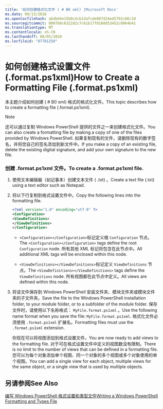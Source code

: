```yaml
---
title: '如何创建格式化文件 ( # B0 xml) |Microsoft Docs'
ms.date: 09/13/2016
ms.openlocfilehash: abdbd4e15b0c4cb1dafcde087d24ed5792c86c3d
ms.sourcegitcommit: 0907b8c6322d2c7c61b17f8168d53452c8964b41
ms.translationtype: MT
ms.contentlocale: zh-CN
ms.lasthandoff: 08/05/2020
ms.locfileid: "87781250"
---
```

# <a name="how-to-create-a-formatting-file-formatps1xml"></a><span data-ttu-id="c45c5-102">如何创建格式设置文件 (.format.ps1xml)</span><span class="sxs-lookup"><span data-stu-id="c45c5-102">How to Create a Formatting File (.format.ps1xml)</span></span>

<span data-ttu-id="c45c5-103">本主题介绍如何创建 ( # B0 xml) 格式的格式化文件。</span><span class="sxs-lookup"><span data-stu-id="c45c5-103">This topic describes how to create a formatting file (.format.ps1xml).</span></span>

> [!NOTE]
> <span data-ttu-id="c45c5-104">还可以通过复制 Windows PowerShell 提供的文件之一来创建格式化文件。</span><span class="sxs-lookup"><span data-stu-id="c45c5-104">You can also create a formatting file by making a copy of one of the files provided by Windows PowerShell.</span></span> <span data-ttu-id="c45c5-105">如果复制现有的文件，请删除现有的数字签名，并将您自己的签名添加到新文件中。</span><span class="sxs-lookup"><span data-stu-id="c45c5-105">If you make a copy of an existing file, delete the existing digital signature, and add your own signature to the new file.</span></span>

### <a name="to-create-a-formatps1xml-file"></a><span data-ttu-id="c45c5-106">创建 .format.ps1xml 文件。</span><span class="sxs-lookup"><span data-stu-id="c45c5-106">To create a .format.ps1xml file.</span></span>

1. <span data-ttu-id="c45c5-107">使用文本编辑器（如记事本）创建文本文件 ( .txt) 。</span><span class="sxs-lookup"><span data-stu-id="c45c5-107">Create a text file (.txt) using a text editor such as Notepad.</span></span>

2. <span data-ttu-id="c45c5-108">将以下行复制到格式设置文件中。</span><span class="sxs-lookup"><span data-stu-id="c45c5-108">Copy the following lines into the formatting file.</span></span>

   ```xml
   <?xml version="1.0" encoding="utf-8" ?>
   <Configuration>
   <ViewDefinitions>
   </ViewDefinitions>
   </Configuration>
   ```

   - <span data-ttu-id="c45c5-109">`<Configuration></Configuration>`标记定义根 `Configuration` 节点。</span><span class="sxs-lookup"><span data-stu-id="c45c5-109">The `<Configuration></Configuration>` tags define the root `Configuration` node.</span></span> <span data-ttu-id="c45c5-110">所有其他 XML 标记将包含在此节点中。</span><span class="sxs-lookup"><span data-stu-id="c45c5-110">All additional XML tags will be enclosed within this node.</span></span>

   - <span data-ttu-id="c45c5-111">`<ViewDefinitions></ViewDefinitions>`标记定义 `ViewDefinitions` 节点。</span><span class="sxs-lookup"><span data-stu-id="c45c5-111">The `<ViewDefinitions></ViewDefinitions>` tags define the `ViewDefinitions` node.</span></span> <span data-ttu-id="c45c5-112">所有视图都在此节点中定义。</span><span class="sxs-lookup"><span data-stu-id="c45c5-112">All views are defined within this node.</span></span>

3. <span data-ttu-id="c45c5-113">将该文件保存到 Windows PowerShell 安装文件夹、模块文件夹或模块文件夹的子文件夹。</span><span class="sxs-lookup"><span data-stu-id="c45c5-113">Save the file to the Windows PowerShell installation folder, to your module folder, or to a subfolder of the module folder.</span></span> <span data-ttu-id="c45c5-114">保存文件时，请使用以下名称格式： `MyFile.format.ps1xml` 。</span><span class="sxs-lookup"><span data-stu-id="c45c5-114">Use the following name format when you save the file:  `MyFile.format.ps1xml`.</span></span> <span data-ttu-id="c45c5-115">格式化文件必须使用 `.format.ps1xml` 扩展名。</span><span class="sxs-lookup"><span data-stu-id="c45c5-115">Formatting files must use the `.format.ps1xml` extension.</span></span>

   <span data-ttu-id="c45c5-116">你现在可以将视图添加到格式设置文件。</span><span class="sxs-lookup"><span data-stu-id="c45c5-116">You are now ready to add views to the formatting file.</span></span> <span data-ttu-id="c45c5-117">对于可在格式设置文件中定义的视图数没有限制。</span><span class="sxs-lookup"><span data-stu-id="c45c5-117">There is no limit to the number of views that can be defined in a formatting file.</span></span> <span data-ttu-id="c45c5-118">您可以为每个对象添加单个视图、同一个对象的多个视图或多个对象使用的单个视图。</span><span class="sxs-lookup"><span data-stu-id="c45c5-118">You can add a single view for each object, multiple views for the same object, or a single view that is used by multiple objects.</span></span>

## <a name="see-also"></a><span data-ttu-id="c45c5-119">另请参阅</span><span class="sxs-lookup"><span data-stu-id="c45c5-119">See Also</span></span>

[<span data-ttu-id="c45c5-120">编写 Windows PowerShell 格式设置和类型文件</span><span class="sxs-lookup"><span data-stu-id="c45c5-120">Writing a Windows PowerShell Formatting and Types File</span></span>](./writing-a-powershell-formatting-file.md)
